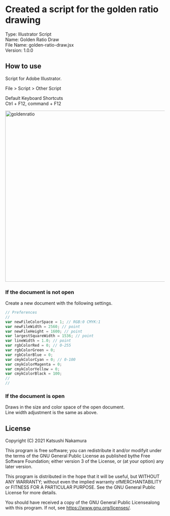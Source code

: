 # Created a script for the golden ratio drawing

Type: Illustrator Script  
Name: Golden Ratio Draw  
File Name: golden-ratio-draw.jsx  
Version: 1.0.0

## How to use

Script for Adobe Illustrator.

File > Script > Other Script

Default Keyboard Shortcuts  
Ctrl + F12, command + F12

<img width="540" alt="goldenratio" src="https://user-images.githubusercontent.com/77219005/174711133-1fc29a9f-01cc-46be-8e9f-9c6fe1c8d366.png">

### If the document is not open

Create a new document with the following settings.

```js
// Preferences
//
var newFileColorSpace = 1; // RGB:0 CMYK:1
var newFileWidth = 2560; // point
var newFileHeight = 1600; // point
var largestSquareWidth = 1536; // point
var lineWidth = 1.0; // point
var rgbColorRed = 0; // 0-255
var rgbColorGreen = 0;
var rgbColorBlue = 0;
var cmykColorCyan = 0; // 0-100
var cmykColorMagenta = 0;
var cmykColorYellow = 0;
var cmykColorBlack = 100;
//
//
```

### If the document is open

Draws in the size and color space of the open document.  
Line width adjustment is the same as above.

## License

Copyright (C) 2021 Katsushi Nakamura

This program is free software; you can redistribute it and/or modifyit under the terms of the GNU General Public License as published bythe Free Software Foundation; either version 3 of the License, or (at your option) any later version.

This program is distributed in the hope that it will be useful, but WITHOUT ANY WARRANTY; without even the implied warranty ofMERCHANTABILITY or FITNESS FOR A PARTICULAR PURPOSE. See the GNU General Public License for more details.

You should have received a copy of the GNU General Public Licensealong with this program. If not, see <https://www.gnu.org/licenses/>.
